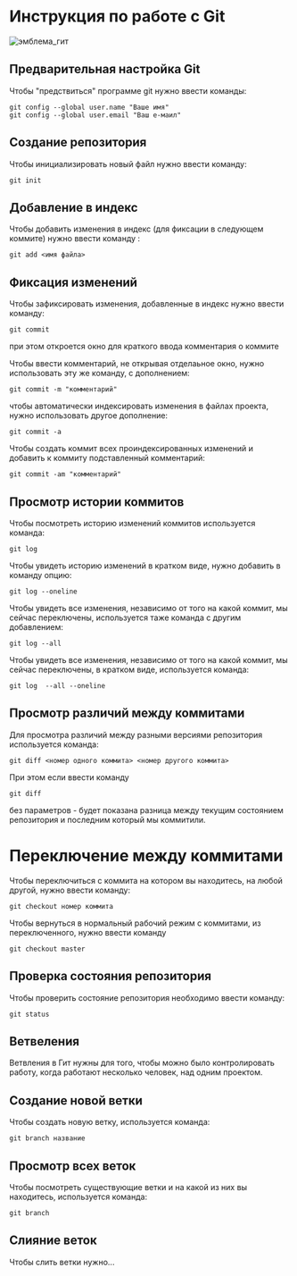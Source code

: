# **Инструкция по работе с Git**

![эмблема_гит](JPG.JPG)

## Предварительная настройка Git

Чтобы "предствиться" программе git нужно ввести команды:

    git config --global user.name "Ваше имя"
    git config --global user.email "Ваш e-маил"

## Создание репозитория

Чтобы инициализировать новый файл нужно ввести команду:

    git init
## Добавление в индекс

Чтобы добавить изменения в индекс (для фиксации в следующем коммите) нужно
ввести команду :

    git add <имя файла>

## Фиксация изменений

Чтобы зафиксировать изменения, добавленные в индекс нужно ввести команду:

    git commit

при этом откроется окно для краткого ввода комментария о коммите

Чтобы ввести комментарий, не открывая отделаьное окно, нужно использовать эту же команду, с дополнением:

    git commit -m "комментарий"

чтобы автоматически индексировать изменения в файлах проекта, нужно использовать другое дополнение:

    git commit -a

Чтобы создать коммит всех проиндексированных изменений и добавить к коммиту подставленный комментарий:

    git commit -am "комментарий"

## Просмотр истории коммитов

Чтобы посмотреть историю изменений коммитов используется команда:

    git log

Чтобы увидеть историю изменений в кратком виде, нужно добавить в команду опцию:

    git log --oneline

Чтобы увидеть все изменения, независимо от того на какой коммит, мы сейчас переключены, используется таже команда с другим добавлением:

    git log --all

Чтобы увидеть все изменения, независимо от того на какой коммит, мы сейчас переключены, в кратком виде, используется команда:

    git log  --all --oneline

## Просмотр различий между коммитами

Для просмотра различий между разными версиями репозитория используется команда:

    git diff <номер одного коммита> <номер другого коммита>

При этом если ввести команду 

    git diff

без параметров - будет показана разница между текущим состоянием репозитория и последним который мы коммитили.

# Переключение между коммитами

Чтобы переключиться с коммита на котором вы находитесь, на любой другой, нужно ввести команду:

    git checkout номер коммита

Чтобы вернуться в нормальный рабочий режим с коммитами, из переключенного, нужно ввести команду

    git checkout master

## Проверка состояния репозитория

Чтобы проверить состояние репозитория необходимо ввести команду: 

    git status

## Ветвеления

Ветвления в Гит нужны для того, чтобы можно было контролировать работу, когда работают несколько человек, над одним проектом.

## Создание новой ветки
Чтобы создать новую ветку, используется команда:

    git branch название

## Просмотр всех веток
Чтобы посмотреть существующие ветки и на какой из них вы находитесь, используется команда:

    git branch

## Слияние веток

Чтобы слить ветки нужно...
